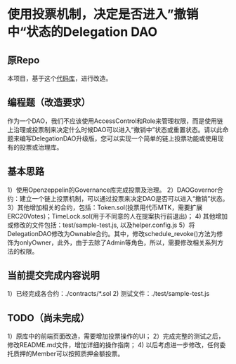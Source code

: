 # 使用投票机制，决定是否进入”撤销中“状态的Delegation DAO

## 原Repo

本项目，基于这个[代码库](https://github.com/hyd628/delegation-dao-demo.git)，进行改造。

## 编程题（改造要求）

作为一个DAO，我们不应该使用AccessControl和Role来管理权限，而是使用链上治理或投票制来决定什么时候DAO可以进入“撤销中”状态或重置状态。请以此命题来编写DelegationDAO升级版，您可以实现一个简单的链上投票功能或使用现有的投票或治理库。

## 基本思路

1）使用Openzeppelin的Governance库完成投票及治理。
2）DAOGovernor合约：建立一个链上投票机制，可以通过投票来决定DAO是否可以进入“撤销”状态。
3）其他增加相关的合约，包括：Token.sol(投票用代币MTK，需要扩展ERC20Votes)；TimeLock.sol(用于不同意的人在提案执行前退出)；
4) 其他增加或修改的文件包括：test/sample-test.js, 以及helper.config.js
5）将DelegationDAO修改为Ownable合约。其中，修改schedule_revoke()方法为修饰为onlyOwner，此外，由于去除了Admin等角色，所以，需要修改相关系列方法的权限。

## 当前提交完成内容说明

1）已经完成各合约：./contracts/*.sol
2) 测试文件：./test/sample-test.js

## TODO（尚未完成）

1）原库中的前端页面改造，需要增加投票操作的UI；
2）完成完整的测试之后，修改README.md文件，增加详细的操作指南；
4) 以后考虑进一步修改，任何委托质押的Member可以按照质押金额投票。
